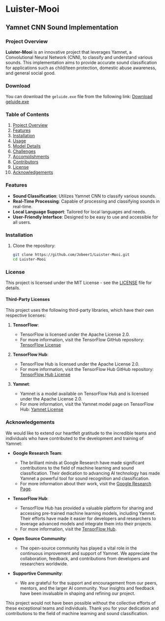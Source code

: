 # Luister-Mooi
## Yamnet CNN Sound Implementation

### Project Overview
**Luister-Mooi** is an innovative project that leverages Yamnet, a Convolutional Neural Network (CNN), to classify and understand various sounds. This implementation aims to provide accurate sound classification for applications such as child/teen protection, domestic abuse awareness, and general social good.

### Download
You can download the `geluide.exe` file from the following link:
[Download geluide.exe](https://drive.google.com/file/d/1-RVMm5Udejg_E1grw1uQ-85zRvY0uziP/view?usp=drive_link)


### Table of Contents
1. [Project Overview](#project-overview)
2. [Features](#features)
3. [Installation](#installation)
4. [Usage](#usage)
5. [Model Details](#model-details)
6. [Challenges](#challenges)
7. [Accomplishments](#accomplishments)
8. [Contributors](#contributors)
9. [License](#license)
10. [Acknowledgements](#acknowledgements)

### Features
- **Sound Classification**: Utilizes Yamnet CNN to classify various sounds.
- **Real-Time Processing**: Capable of processing and classifying sounds in real-time.
- **Local Language Support**: Tailored for local languages and needs.
- **User-Friendly Interface**: Designed to be easy to use and accessible for all users.

### Installation
1. Clone the repository:
   ```bash
   git clone https://github.com/Jobeer1/Luister-Mooi.git
   cd Luister-Mooi
### License
This project is licensed under the MIT License - see the [LICENSE](LICENSE) file for details.

#### Third-Party Licenses
This project uses the following third-party libraries, which have their own respective licenses:

1. **TensorFlow**:
   - TensorFlow is licensed under the Apache License 2.0.
   - For more information, visit the TensorFlow GitHub repository: [TensorFlow License](https://github.com/tensorflow/tensorflow/blob/master/LICENSE)

2. **TensorFlow Hub**:
   - TensorFlow Hub is licensed under the Apache License 2.0.
   - For more information, visit the TensorFlow Hub GitHub repository: [TensorFlow Hub License](https://github.com/tensorflow/hub/blob/master/LICENSE)

3. **Yamnet**:
   - Yamnet is a model available on TensorFlow Hub and is licensed under the Apache License 2.0.
   - For more information, visit the Yamnet model page on TensorFlow Hub: [Yamnet License](https://tfhub.dev/google/yamnet/1)

### Acknowledgements
We would like to extend our heartfelt gratitude to the incredible teams and individuals who have contributed to the development and training of Yamnet:

- **Google Research Team**:
  - The brilliant minds at Google Research have made significant contributions to the field of machine learning and sound classification. Their dedication to advancing AI technology has made Yamnet a powerful tool for sound recognition and classification.
  - For more information about their work, visit the [Google Research Page](https://research.google.com/).

- **TensorFlow Hub**:
  - TensorFlow Hub has provided a valuable platform for sharing and accessing pre-trained machine learning models, including Yamnet. Their efforts have made it easier for developers and researchers to leverage advanced models and integrate them into their projects.
  - For more information, visit the [TensorFlow Hub](https://tfhub.dev/).

- **Open Source Community**:
  - The open-source community has played a vital role in the continuous improvement and support of Yamnet. We appreciate the collaboration, feedback, and contributions from developers and researchers worldwide.

- **Supportive Community**:
  - We are grateful for the support and encouragement from our peers, mentors, and the larger AI community. Your insights and feedback have been invaluable in shaping and refining our project.

This project would not have been possible without the collective efforts of these exceptional teams and individuals. Thank you for your dedication and contributions to the field of machine learning and sound classification.

